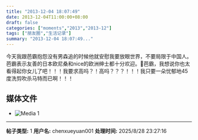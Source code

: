 ```yaml
---
title: "2013-12-04 18:07:49"
date: 2013-12-04T11:00:00+08:00
draft: false
categories: ["moments","2013","2013-12"]
tags: ["朋友圈","生活记录"]
summary: "2013-12-04 18:07:49..."
---
```


今天我跟芭霸抱怨没有男森追的时候他就安慰我要放眼世界，不要局限于中国人。芭霸表示友善的日本欧尼桑和nice的欧洲绅士都十分欢迎。芭霸，我想说你也太看得起你女儿了吧！！！我要求高吗？！高吗？？？！！！我只要一朵忧郁地45度洗剪吹杀马特而已啊！！！

## 媒体文件

- ![Media 1](/Moments/photos/2013-12-04/201312041807490.jpg)

---

**帖子类型:** 1
**用户名:** chenxueyuan001
**处理时间:** 2025/8/28 23:27:16